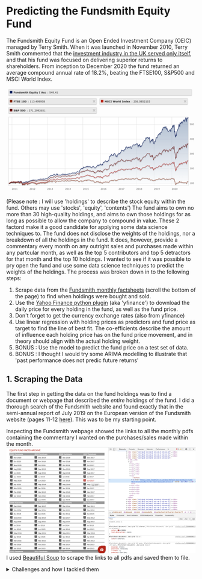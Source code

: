 # Predicting the Fundsmith Equity Fund

The Fundsmith Equity Fund is an Open Ended Investment Company (OEIC) managed by Terry Smith.  When it was launched in November 2010, Terry Smith commented that the [investment industry in the UK served only itself](https://www.theguardian.com/money/2010/nov/06/investment-funds-terry-smith-warren-buffet), and that his fund was focused on delivering superior returns to shareholders.  From inception to December 2020 the fund returned an average compound annual rate of 18.2%, beating the FTSE100, S&P500 and MSCI World Index.

![Fundsmith Performance vs FTSE100, S&P500, MSCI World Index](https://github.com/alexstedman/PersonalProjects/blob/main/Fundsmith_Equity_Project/images/FS_performance.png)

(Please note : I will use 'holdings' to describe the stock equity within the fund. Others may use 'stocks', 'equity', 'contents')
The fund aims to own no more than 30 high-quality holdings, and aims to own those holdings for as long as possible to allow the company to compound in value. These 2 factord make it a good candidate for applying some data science techniques to.  The fund does not disclose the weights of the holdings, nor a breakdown of all the holdings in the fund. It does, however, provide a commentary every month on any outright sales and purchases made within any partcular month, as well as the top 5 contributors and top 5 detractors for that month and the top 10 holdings. I wanted to see if it was possible to pry open the fund and use some data science techniques to predict the weights of the holdings. The process was broken down in to the following steps:

1. Scrape data from the [Fundsmith monthly factsheets](https://www.fundsmith.co.uk/fund-factsheet) (scroll the bottom of the page) to find when holdings were bought and sold.
2. Use the [Yahoo Finance python plugin](https://pypi.org/project/yfinance/) (aka 'yfinance') to download the daily price for every holding in the fund, as well as the fund price.
3. Don't forget to get the currency exchange rates (also from yfinance)
4. Use linear regression with holding prices as predictors and fund price as target to find the line of best fit. The co-efficients describe the amount of influence each holding price has on the fund price movement, and in theory should align with the actual holding weight.
5. BONUS : Use the model to predict the fund price on a test set of data.
6. BONUS : I thought I would try some ARIMA modelling to illustrate that 'past performance does not predic future returns'

## 1. Scraping the Data
The first step in getting the data on the fund holdings was to find a document or webpage that described the *entire* holdings of the fund.  I did a thorough search of the Fundsmith website and found exactly that in the semi-annual report of July 2019 on the European version of the Fundsmith website (pages 11-12 [here](https://www.fundsmith.co.uk/docs/default-source/annual-reports-and-audited-financial-statements/unaudited-semi-annual-report-for-the-period-from-1-january-2019-to-30-june-2019.pdf?sfvrsn=4)).  This was to be my starting point.

Inspecting the Fundsmith webpage showed the links to all the monthly pdfs containing the commentary I wanted on the purchases/sales made within the month.
![The Fundsmith Equity Fund Documents page with web inspector](https://github.com/alexstedman/PersonalProjects/blob/main/Fundsmith_Equity_Project/images/FS_page_inspection.png)
I used [Beautiful Soup](https://www.crummy.com/software/BeautifulSoup/) to scrape the links to all pdfs and saved them to file.

<details>
 <summary>Challenges and how I tackled them</summary>
 <p>The links weren't always of the same format. Some ended with 'sfvrsn=4', others 'sfvrsn=6'. Some had date format yyyy-mm, others were mm-yyyy. I got round this with a simple nested for loop.  It's not an amazing solution, I admit, but it is easy to read for a programmer with no knowledge of the project.
[Code for scraping pdf links](https://github.com/alexstedman/PersonalProjects/blob/main/Fundsmith_Equity_Project/images/notebook_scraping_links.png) </p>
</details>
